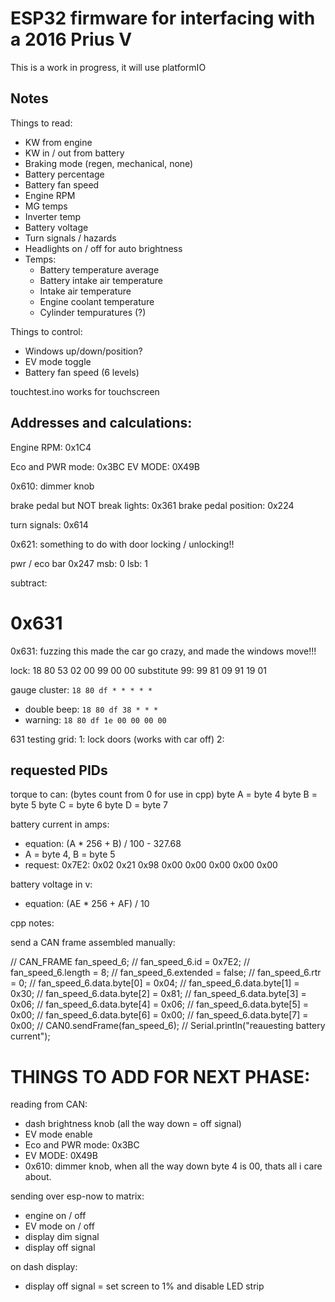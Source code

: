 # ESP32 firmware for interfacing with a 2016 Prius V
This is a work in progress, it will use platformIO

## Notes

Things to read:
- KW from engine
- KW in / out from battery
- Braking mode (regen, mechanical, none)
- Battery percentage
- Battery fan speed
- Engine RPM
- MG temps
- Inverter temp
- Battery voltage
- Turn signals / hazards
- Headlights on / off for auto brightness
- Temps:
  - Battery temperature average
  - Battery intake air temperature
  - Intake air temperature
  - Engine coolant temperature
  - Cylinder tempuratures (?)

Things to control:
- Windows up/down/position?
- EV mode toggle
- Battery fan speed (6 levels)

touchtest.ino works for touchscreen

## Addresses and calculations:

Engine RPM: 0x1C4 

Eco and PWR mode: 0x3BC
EV MODE: 0X49B

0x610: dimmer knob

brake pedal but NOT break lights: 0x361
brake pedal position: 0x224

turn signals: 0x614

0x621: something to do with door locking / unlocking!!

pwr / eco bar
0x247 
msb: 0
lsb: 1

subtract: 

# 0x631
0x631: fuzzing this made the car go crazy, and made the windows move!!!

lock: 18 80 53 02 00 99 00 00
substitute 99: 
99 81 09 91 19 01 

gauge cluster: `18 80 df * * * * *`
  - double beep: `18 80 df 38 * * *`
  - warning: `18 80 df 1e 00 00 00 00`

631 testing grid:
1: lock doors (works with car off)
2: 

## requested PIDs

torque to can:
(bytes count from 0 for use in cpp)
byte A = byte 4
byte B = byte 5
byte C = byte 6
byte D = byte 7

battery current in amps: 
  - equation: (A * 256 + B) / 100 - 327.68
  - A = byte 4, B = byte 5
  - request: 0x7E2: 0x02 0x21 0x98 0x00 0x00 0x00 0x00 0x00 

battery voltage in v:
  - equation: (AE * 256 + AF) / 10
  

cpp notes:

send a CAN frame assembled manually:

  // CAN_FRAME fan_speed_6;
  // fan_speed_6.id = 0x7E2;
  // fan_speed_6.length = 8;
  // fan_speed_6.extended = false;
  // fan_speed_6.rtr = 0;
  // fan_speed_6.data.byte[0] = 0x04;
  // fan_speed_6.data.byte[1] = 0x30;
  // fan_speed_6.data.byte[2] = 0x81;
  // fan_speed_6.data.byte[3] = 0x06;
  // fan_speed_6.data.byte[4] = 0x06;
  // fan_speed_6.data.byte[5] = 0x00;
  // fan_speed_6.data.byte[6] = 0x00;
  // fan_speed_6.data.byte[7] = 0x00;
  // CAN0.sendFrame(fan_speed_6);
  // Serial.println("reauesting battery current");
  
# THINGS TO ADD FOR NEXT PHASE:

reading from CAN:
  - dash brightness knob (all the way down = off signal)
  - EV mode enable
  - Eco and PWR mode: 0x3BC
  - EV MODE: 0X49B
  - 0x610: dimmer knob, when all the way down byte 4 is 00, thats all i care about.

sending over esp-now to matrix:
  - engine on / off
  - EV mode on / off
  - display dim signal
  - display off signal
  
on dash display:
  - display off signal = set screen to 1% and disable LED strip
